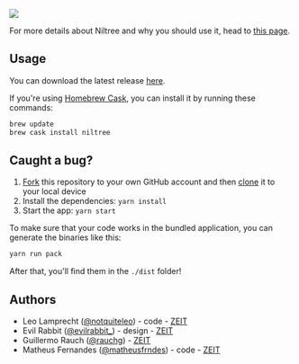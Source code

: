 ![](https://github.com/zeit/art/blob/ae28ead3b4406195f6ec3607eccd7935d0a11c50/now-desktop/repo-banner.png)

For more details about Niltree and why you should use it, head to [this page](https://niltree.com/docs).

## Usage

You can download the latest release [here](https://niltree.com/download).

If you're using [Homebrew Cask](https://caskroom.github.io), you can install it by running these commands:

```bash
brew update
brew cask install niltree
```

## Caught a bug?

1. [Fork](https://help.github.com/articles/fork-a-repo/) this repository to your own GitHub account and then [clone](https://help.github.com/articles/cloning-a-repository/) it to your local device
2. Install the dependencies: `yarn install`
3. Start the app: `yarn start`

To make sure that your code works in the bundled application, you can generate the binaries like this:

```bash
yarn run pack
```

After that, you'll find them in the `./dist` folder!

## Authors

- Leo Lamprecht ([@notquiteleo](https://twitter.com/notquiteleo)) - code - [ZEIT](https://zeit.co)
- Evil Rabbit ([@evilrabbit_](https://twitter.com/evilrabbit_)) - design - [ZEIT](https://zeit.co)
- Guillermo Rauch ([@rauchg](https://twitter.com/rauchg)) - [ZEIT](https://zeit.co)
- Matheus Fernandes ([@matheusfrndes](https://twitter.com/matheusfrndes)) - code - [ZEIT](https://zeit.co)
